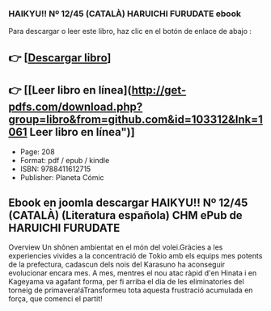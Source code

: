 ### HAIKYU!! Nº 12/45 (CATALÀ) HARUICHI FURUDATE ebook

Para descargar o leer este libro, haz clic en el botón de enlace de abajo :

## 👉  [**[Descargar libro](http://get-pdfs.com/download.php?group=libro&from=github.com&id=103312&lnk=1061 "Descargar libro")**]

## 👉  [**[Leer libro en línea](http://get-pdfs.com/download.php?group=libro&from=github.com&id=103312&lnk=1061 Leer libro en línea")**]




* Page: 208
* Format: pdf / epub / kindle
* ISBN: 9788411612715
* Publisher: Planeta Cómic

## Ebook en joomla descargar HAIKYU!! Nº 12/45 (CATALÀ) (Literatura española) CHM ePub de HARUICHI FURUDATE

Overview
Un shônen ambientat en el món del volei.Gràcies a les experiencies vivides a la concentració de Tokio amb els equips mes potents de la prefectura, cadascun dels nois del Karasuno ha aconseguir evolucionar encara mes. A mes, mentres el nou atac ràpid d&#039;en Hinata i en Kageyama va agafant forma, per fi arriba el dia de les eliminatories del torneig de primavera!áTransformeu tota aquesta frustració acumulada en força, que comenci el partit!



